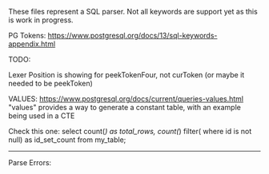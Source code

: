 These files represent a SQL parser. Not all keywords are support yet as this is work in progress. 

PG Tokens: https://www.postgresql.org/docs/13/sql-keywords-appendix.html

TODO: 

Lexer Position is showing for peekTokenFour, not curToken (or maybe it needed to be peekToken)

VALUES: https://www.postgresql.org/docs/current/queries-values.html
"values" provides a way to generate a constant table, with an example being used in a CTE

Check this one: 
select count(*) as total_rows, count(*) filter( where id is not null) as id_set_count from my_table;


-------

Parse Errors:

